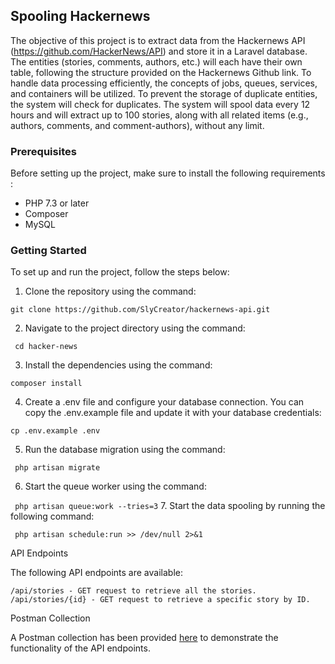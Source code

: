 ## Spooling Hackernews
The objective of this project is to extract data from the Hackernews API (https://github.com/HackerNews/API) and store it in a Laravel database. The entities (stories, comments, authors, etc.) will each have their own table, following the structure provided on the Hackernews Github link. To handle data processing efficiently, the concepts of jobs, queues, services, and containers will be utilized. To prevent the storage of duplicate entities, the system will check for duplicates. The system will spool data every 12 hours and will extract up to 100 stories, along with all related items (e.g., authors, comments, and comment-authors), without any limit.
### Prerequisites

Before setting up the project, make sure to install  the following requirements :
- PHP 7.3 or later
- Composer
- MySQL

### Getting Started

To set up and run the project, follow the steps below:
1. Clone the repository using the command:

```git clone https://github.com/SlyCreator/hackernews-api.git```

2. Navigate to the project directory using the command:

``` cd hacker-news```

3. Install the dependencies using the command:

```composer install```

4. Create a .env file and configure your database connection. You can copy the .env.example file and update it with your database credentials:

```cp .env.example .env```

5. Run the database migration using the command:

``` php artisan migrate```

6. Start the queue worker using the command:

``` php artisan queue:work --tries=3```
7. Start the data spooling by running the following command:

``` php artisan schedule:run >> /dev/null 2>&1```

API Endpoints

The following API endpoints are available:

    /api/stories - GET request to retrieve all the stories.
    /api/stories/{id} - GET request to retrieve a specific story by ID.
Postman Collection

A Postman collection has been provided [here](https://documenter.getpostman.com/view/4612556/2s93RWNW3L) to demonstrate the functionality of the API endpoints.
